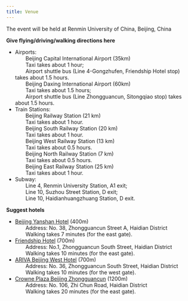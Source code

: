 ```yaml
---
title: Venue
---
```


The event will be held at Renmin University of China, Beijing, China

**Give flying/driving/walking directions here**

+ Airports:     
&emsp;&emsp;Beijing Capital International Airport (35km)   
&emsp;&emsp;Taxi takes about 1 hour;   
&emsp;&emsp;Airport shuttle bus (Line 4-Gongzhufen, Friendship Hotel stop) takes about 1.5 hours.   
&emsp;&emsp;Beijing Daxing International Airport (60km)     
&emsp;&emsp;Taxi takes about 1.5 hours;    
&emsp;&emsp;Airport shuttle bus (Line Zhongguancun,  Sitongqiao stop) takes about 1.5 hours.    
+ Train Stations:   
&emsp;&emsp;Beijing Railway Station (21 km)   
&emsp;&emsp;Taxi takes about 1 hour.   
&emsp;&emsp;Beijing South Railway Station (20 km)   
&emsp;&emsp;Taxi takes about 1 hour.   
&emsp;&emsp;Beijing West Railway Station (13 km)   
&emsp;&emsp;Taxi takes about 0.5 hours.   
&emsp;&emsp;Beijing North Railway Station (7 km)   
&emsp;&emsp;Taxi takes about 0.5 hours.   
&emsp;&emsp;Beijing East Railway Station (25 km)   
&emsp;&emsp;Taxi takes about 1 hour.  
+ Subway:   
&emsp;&emsp;Line 4, Renmin University Station, A1 exit;   
&emsp;&emsp;Line 10, Suzhou Street Station, D exit;   
&emsp;&emsp;Line 10, Haidianhuangzhuang Station, D exit.

**Suggest hotels**

+ [Beijing Yanshan Hotel](http://yanshan.hotels-inbeijing.com/cn/) (400m)     
&emsp;&emsp;Address: No. 38, Zhongguancun Street A, Haidian District    
&emsp;&emsp;Walking takes 7 minutes (for the east gate).     
+ [Friendship Hotel](http://www.bjfriendshiphotel.com/) (700m)    
&emsp;&emsp;Address: No.1, Zhongguancun South Street, Haidian District    
&emsp;&emsp;Walking takes 10 minutes (for the east gate).      
+ [ARIVA Beijing West Hotel](http://ariva.hotels-inbeijing.com/cn/) (700m)    
&emsp;&emsp;Address: No. 36, Zhongguancun South Street, Haidian District    
&emsp;&emsp;Walking takes 10 minutes (for the west gate).   
+ [Crowne Plaza Beijing Zhongguancun](https://www.ihg.com/crowneplaza/hotels/us/en/beijing/pegzg/hoteldetail) (1200m)    
&emsp;&emsp;Address: No. 106, Zhi Chun Road, Haidian District    
&emsp;&emsp;Walking takes 20 minutes (for the east gate).   







